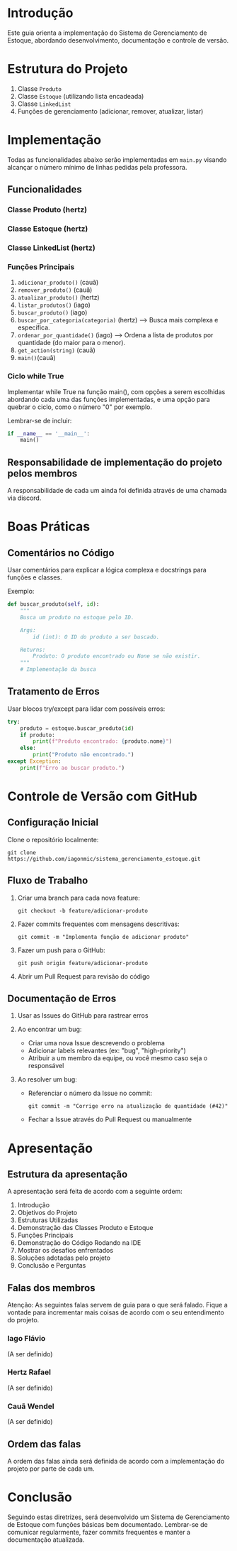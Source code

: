 # Introdução

Este guia orienta a implementação do Sistema de Gerenciamento de Estoque, abordando desenvolvimento, documentação e controle de versão.

# Estrutura do Projeto

1. Classe `Produto`
2. Classe `Estoque` (utilizando lista encadeada)
3. Classe `LinkedList`
4. Funções de gerenciamento (adicionar, remover, atualizar, listar)

# Implementação

Todas as funcionalidades abaixo serão implementadas em `main.py` visando alcançar o número mínimo de linhas pedidas pela professora.

## Funcionalidades

### Classe Produto (hertz)

### Classe Estoque (hertz)

### Classe LinkedList (hertz)

### Funções Principais

1. `adicionar_produto()` (cauã)
2. `remover_produto()` (cauã)
3. `atualizar_produto()` (hertz)
4. `listar_produtos()` (iago)
5. `buscar_produto()` (iago)
6. `buscar_por_categoria(categoria)` (hertz) --> Busca mais complexa e específica.
7. `ordenar_por_quantidade()` (iago) --> Ordena a lista de produtos por quantidade (do maior para o menor).
8. `get_action(string)` (cauã)
9. `main()`(cauã)

### Ciclo while True

Implementar while True na função main(), com opções a serem escolhidas abordando cada uma das funções implementadas, e uma opção para quebrar o ciclo, como o número "0" por exemplo.

Lembrar-se de incluir:

```python
if __name__ == '__main__':
    main()
```

## Responsabilidade de implementação do projeto pelos membros

A responsabilidade de cada um ainda foi definida através de uma chamada via discord.

# Boas Práticas

## Comentários no Código

Usar comentários para explicar a lógica complexa e docstrings para funções e classes.

Exemplo:

```python
def buscar_produto(self, id):
    """
    Busca um produto no estoque pelo ID.

    Args:
        id (int): O ID do produto a ser buscado.

    Returns:
        Produto: O produto encontrado ou None se não existir.
    """
    # Implementação da busca
```

## Tratamento de Erros

Usar blocos try/except para lidar com possíveis erros:

```python
try:
    produto = estoque.buscar_produto(id)
    if produto:
        print(f"Produto encontrado: {produto.nome}")
    else:
        print("Produto não encontrado.")
except Exception:
    print(f"Erro ao buscar produto.")
```

# Controle de Versão com GitHub

## Configuração Inicial

Clone o repositório localmente:
   ```
   git clone https://github.com/iagonmic/sistema_gerenciamento_estoque.git
   ```

## Fluxo de Trabalho

1. Criar uma branch para cada nova feature:
   ```
   git checkout -b feature/adicionar-produto
   ```

2. Fazer commits frequentes com mensagens descritivas:
   ```
   git commit -m "Implementa função de adicionar produto"
   ```

3. Fazer um push para o GitHub:
   ```
   git push origin feature/adicionar-produto
   ```

4. Abrir um Pull Request para revisão do código

## Documentação de Erros

1. Usar as Issues do GitHub para rastrear erros
2. Ao encontrar um bug:
   - Criar uma nova Issue descrevendo o problema
   - Adicionar labels relevantes (ex: "bug", "high-priority")
   - Atribuir a um membro da equipe, ou você mesmo caso seja o responsável

3. Ao resolver um bug:
   - Referenciar o número da Issue no commit:
     ```
     git commit -m "Corrige erro na atualização de quantidade (#42)"
     ```
   - Fechar a Issue através do Pull Request ou manualmente
  

# Apresentação

## Estrutura da apresentação

A apresentação será feita de acordo com a seguinte ordem:

1. Introdução
2. Objetivos do Projeto
3. Estruturas Utilizadas
4. Demonstração das Classes Produto e Estoque
5. Funções Principais
6. Demonstração do Código Rodando na IDE
7. Mostrar os desafios enfrentados
8. Soluções adotadas pelo projeto
9. Conclusão e Perguntas

## Falas dos membros

Atenção: As seguintes falas servem de guia para o que será falado. Fique a vontade para incrementar mais coisas de acordo com o seu entendimento do projeto.

### Iago Flávio

(A ser definido)

### Hertz Rafael

(A ser definido)

### Cauã Wendel

(A ser definido)

## Ordem das falas

A ordem das falas ainda será definida de acordo com a implementação do projeto por parte de cada um.

# Conclusão

Seguindo estas diretrizes, será desenvolvido um Sistema de Gerenciamento de Estoque com funções básicas bem documentado. Lembrar-se de comunicar regularmente, fazer commits frequentes e manter a documentação atualizada.